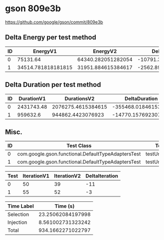 # gson 809e3b


https://github.com/google/gson/commit/809e3b



## Delta Energy per test method


| ID | EnergyV1 | EnergyV2 | DeltaEnergy | σV1 | σV2 |
| --- | --- | --- | --- | --- | --- |
| 0 | 75131.64 | 64340.282051282054 | -10791.357948717945 | 57088.60615526008 | 37784.82410659869 |
| 1 | 34514.781818181815 | 31951.884615384617 | -2562.8972027971977 | 4446.165860771233 | 3290.110266177939 |

## Delta Duration per test method


| ID | DurationV1 | DurationsV2 | DeltaDuration |
| --- | --- | --- | --- |
| 0 | 2431743.48 | 2076275.4615384615 | -355468.0184615385 |
| 1 | 959632.6 | 944862.4423076923 | -14770.157692307723 |

## Misc.

| ID | Test Class | Test Method |
| --- | --- | --- |
| 0 | com.google.gson.functional.DefaultTypeAdaptersTest | testUrlSerialization |
| 1 | com.google.gson.functional.DefaultTypeAdaptersTest | testUrlDeserialization |




| Test | IterationV1 | IterationV2 | DeltaIteration |
| --- | --- | --- | --- |
| 0 | 50 | 39 | -11 |
| 1 | 55 | 52 | -3 |



| Time Label | Time (s) |
| --- | --- |
| Selection | 23.25062084197998 |
| Injection | 8.561002731323242 |
| Total | 934.1662271022797 |


